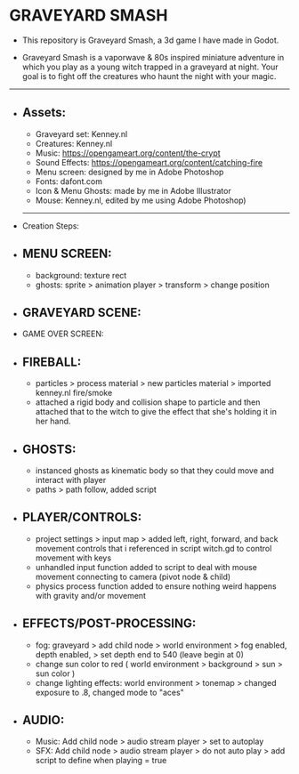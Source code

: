 #  GRAVEYARD SMASH
* This repository is Graveyard Smash, a 3d game I have made in Godot.

* Graveyard Smash is a vaporwave & 80s inspired miniature adventure in which you play as a young witch trapped in a graveyard at night. Your goal is to fight off the creatures who haunt the night with your magic.
*******
- Assets:
  -
  - Graveyard set: Kenney.nl
  - Creatures: Kenney.nl
  - Music: https://opengameart.org/content/the-crypt
  - Sound Effects: https://opengameart.org/content/catching-fire
  - Menu screen: designed by me in Adobe Photoshop
  - Fonts: dafont.com
  - Icon & Menu Ghosts: made by me in Adobe Illustrator
  - Mouse: Kenney.nl, edited by me using Adobe Photoshop)
  *********
 * Creation Steps:
  - MENU SCREEN:
    -
    - background: texture rect
    - ghosts: sprite > animation player > transform > change position
  - GRAVEYARD SCENE:
    - 
  - GAME OVER SCREEN:
  - FIREBALL:
    -
    - particles > process material > new particles material > imported kenney.nl fire/smoke
    - attached a rigid body and collision shape to particle and then attached that to the witch to give the effect that she's holding it in her hand.
  - GHOSTS:
    -
    - instanced ghosts as kinematic body so that they could move and interact with player
    - paths > path follow, added script
  - PLAYER/CONTROLS: 
    -
    - project settings > input map > added left, right, forward, and back movement controls that i referenced in script witch.gd to control movement with keys
    - unhandled input function added to script to deal with mouse movement connecting to camera (pivot node & child)
    - physics process function added to ensure nothing weird happens with gravity and/or movement
  - EFFECTS/POST-PROCESSING:
    -
    - fog: graveyard > add child node > world environment > fog enabled, depth enabled, > set depth end to 540 (leave begin at 0)
    - change sun color to red ( world environment > background > sun > sun color )
    - change lighting effects: world environment > tonemap > changed exposure to .8, changed mode to "aces"
  - AUDIO:
    -
    - Music: Add child node > audio stream player > set to autoplay
    - SFX: Add child node > audio stream player > do not auto play > add script to define when playing = true
  
  

  


